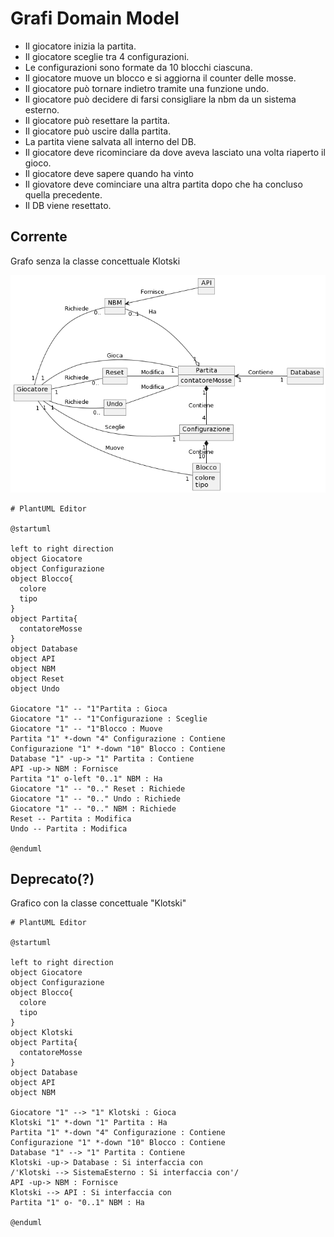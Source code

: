 # Grafi Domain Model

* Il giocatore inizia la partita.
* Il giocatore sceglie tra 4 configurazioni.
* Le configurazioni sono formate da 10 blocchi ciascuna.
* Il giocatore muove un blocco e si aggiorna il counter delle mosse.
* Il giocatore può tornare indietro tramite una funzione undo.
* Il giocatore può decidere di farsi consigliare la nbm da un sistema esterno.
* Il giocatore può resettare la partita.
* Il giocatore può uscire dalla partita.
* La partita viene salvata all interno del DB.
* Il giocatore deve ricominciare da dove aveva lasciato una volta riaperto il gioco.
* Il giocatore deve sapere quando ha vinto
* Il giovatore deve cominciare una altra partita dopo che ha concluso quella precedente.
* Il DB viene resettato.

## Corrente
Grafo senza la classe concettuale Klotski

![Domain Model](img/DomainModel.png)

```plantuml
# PlantUML Editor

@startuml

left to right direction
object Giocatore
object Configurazione
object Blocco{
  colore
  tipo
}
object Partita{
  contatoreMosse
}
object Database
object API
object NBM
object Reset
object Undo

Giocatore "1" -- "1"Partita : Gioca
Giocatore "1" -- "1"Configurazione : Sceglie
Giocatore "1" -- "1"Blocco : Muove
Partita "1" *-down "4" Configurazione : Contiene
Configurazione "1" *-down "10" Blocco : Contiene
Database "1" -up-> "1" Partita : Contiene
API -up-> NBM : Fornisce
Partita "1" o-left "0..1" NBM : Ha
Giocatore "1" -- "0.." Reset : Richiede
Giocatore "1" -- "0.." Undo : Richiede
Giocatore "1" -- "0.." NBM : Richiede
Reset -- Partita : Modifica
Undo -- Partita : Modifica

@enduml
```

## Deprecato(?)
Grafico con la classe concettuale "Klotski"

```uml
# PlantUML Editor

@startuml

left to right direction
object Giocatore
object Configurazione
object Blocco{
  colore
  tipo
}
object Klotski
object Partita{
  contatoreMosse
}
object Database
object API
object NBM

Giocatore "1" --> "1" Klotski : Gioca
Klotski "1" *-down "1" Partita : Ha
Partita "1" *-down "4" Configurazione : Contiene
Configurazione "1" *-down "10" Blocco : Contiene
Database "1" --> "1" Partita : Contiene
Klotski -up-> Database : Si interfaccia con
/'Klotski --> SistemaEsterno : Si interfaccia con'/
API -up-> NBM : Fornisce
Klotski --> API : Si interfaccia con
Partita "1" o- "0..1" NBM : Ha

@enduml
```
